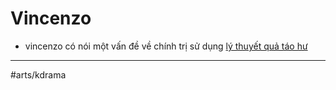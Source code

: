 # Vincenzo

- vincenzo có nói một vấn đề về chính trị sử dụng [lý thuyết quả táo hư](lý%20thuyết%20quả%20táo%20hư.md)

---

#arts/kdrama
